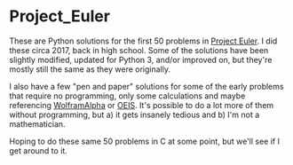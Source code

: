# Project_Euler

These are Python solutions for the first 50 problems in [Project Euler](https://projecteuler.net/archives). I did these circa 2017, back in high school. Some of the solutions have been slightly modified, updated for Python 3, and/or improved on, but they're mostly still the same as they were originally.

I also have a few "pen and paper" solutions for some of the early problems that require no programming, only some calculations and maybe referencing [WolframAlpha](https://www.wolframalpha.com/) or [OEIS](http://oeis.org/). It's possible to do a lot more of them without programming, but a) it gets insanely tedious and b) I'm not a mathematician.

Hoping to do these same 50 problems in C at some point, but we'll see if I get around to it.
